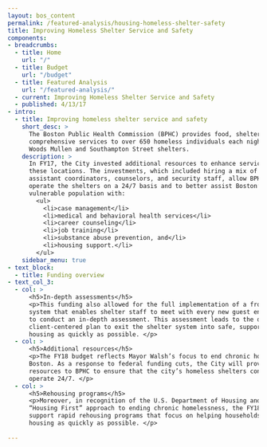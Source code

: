 ```yaml
---
layout: bos_content
permalink: /featured-analysis/housing-homeless-shelter-safety
title: Improving Homeless Shelter Service and Safety
components:
- breadcrumbs:
  - title: Home
    url: "/"
  - title: Budget
    url: "/budget"
  - title: Featured Analysis
    url: "/featured-analysis/"
  - current: Improving Homeless Shelter Service and Safety
  - published: 4/13/17
- intro:
  - title: Improving homeless shelter service and safety
    short_desc: >
      The Boston Public Health Commission (BPHC) provides food, shelter and other 
      comprehensive services to over 650 homeless individuals each night at its 
      Woods Mullen and Southampton Street shelters. 
    description: >
      In FY17, the City invested additional resources to enhance service levels at 
      these locations. The investments, which included hiring a mix of coordinators, 
      assistant coordinators, counselors, and security staff, allow BPHC to efficiently
      operate the shelters on a 24/7 basis and to better assist Boston’s most
      vulnerable population with: 
        <ul>
          <li>case management</li>
          <li>medical and behavioral health services</li>
          <li>career counseling</li>
          <li>job training</li>
          <li>substance abuse prevention, and</li>
          <li>housing support.</li>
        </ul>
    sidebar_menu: true
- text_block:
  - title: Funding overview
- text_col_3:
  - col: >
      <h5>In-depth assessments</h5>
      <p>This funding also allowed for the full implementation of a front door triage 
      system that enables shelter staff to meet with every new guest entering the shelters 
      to conduct an in-depth assessment. This assessment leads to the development of a 
      client-centered plan to exit the shelter system into safe, supported, and stable 
      housing as quickly as possible. </p>
  - col: >
      <h5>Additional resources</h5>
      <p>The FY18 budget reflects Mayor Walsh’s focus to end chronic homelessness in 
      Boston. As a response to federal funding cuts, the City will provide additional 
      resources to BPHC to ensure that the city’s homeless shelters continue to 
      operate 24/7. </p>
  - col: >
      <h5>Rehousing programs</h5>
      <p>Moreover, in recognition of the U.S. Department of Housing and Urban Development’s 
      “Housing First” approach to ending chronic homelessness, the FY18 budget will 
      support rapid rehousing programs that focus on helping households obtain permanent 
      housing as quickly as possible. </p>
  
---
```

